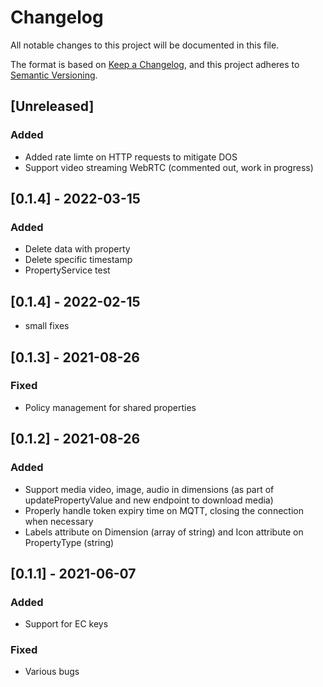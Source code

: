 
# Changelog

All notable changes to this project will be documented in this file.

The format is based on [Keep a Changelog](https://keepachangelog.com/en/1.0.0/), and this project adheres to [Semantic Versioning](https://semver.org/spec/v2.0.0.html).

## [Unreleased]

### Added

- Added rate limte on HTTP requests to mitigate DOS
- Support video streaming WebRTC (commented out, work in progress)

## [0.1.4] - 2022-03-15

### Added

- Delete data with property
- Delete specific timestamp
- PropertyService test

## [0.1.4] - 2022-02-15

- small fixes

## [0.1.3] - 2021-08-26

### Fixed

- Policy management for shared properties

## [0.1.2] - 2021-08-26

### Added

- Support media video, image, audio in dimensions (as part of updatePropertyValue and new endpoint to download media)
- Properly handle token expiry time on MQTT, closing the connection when necessary
- Labels attribute on Dimension (array of string) and Icon attribute on PropertyType (string)

## [0.1.1] - 2021-06-07

### Added

- Support for EC keys

### Fixed

- Various bugs
